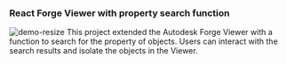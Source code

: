 ### React Forge Viewer with property search function  
![demo-resize](https://github.com/sfyuen/react-forge-viewer/assets/117583090/42cce290-c82a-456a-97eb-f4825fcef4d9)
This project extended the Autodesk Forge Viewer with a function to search for the property of objects. Users can interact with the search results and isolate the objects in the Viewer.
